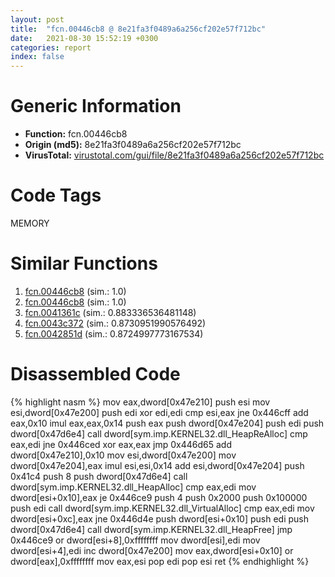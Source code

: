 ```yaml
---
layout: post
title:  "fcn.00446cb8 @ 8e21fa3f0489a6a256cf202e57f712bc"
date:   2021-08-30 15:52:19 +0300
categories: report
index: false
---
```


# Generic Information
- **Function:** fcn.00446cb8
- **Origin (md5):** 8e21fa3f0489a6a256cf202e57f712bc
- **VirusTotal:** [virustotal.com/gui/file/8e21fa3f0489a6a256cf202e57f712bc][virustotal_ref]

# Code Tags
<span class="tag" id="MEMORY">MEMORY</span>


# Similar Functions

1. [fcn.00446cb8][similar_1_ref] (sim.: 1.0)
2. [fcn.00446cb8][similar_2_ref] (sim.: 1.0)
3. [fcn.0041361c][similar_3_ref] (sim.: 0.883336536481148)
4. [fcn.0043c372][similar_4_ref] (sim.: 0.8730951990576492)
5. [fcn.0042851d][similar_5_ref] (sim.: 0.8724997773167534)


# Disassembled Code

{% highlight nasm %}
mov eax,dword[0x47e210]
push esi
mov esi,dword[0x47e200]
push edi
xor edi,edi
cmp esi,eax
jne 0x446cff
add eax,0x10
imul eax,eax,0x14
push eax
push dword[0x47e204]
push edi
push dword[0x47d6e4]
call dword[sym.imp.KERNEL32.dll_HeapReAlloc]
cmp eax,edi
jne 0x446ced
xor eax,eax
jmp 0x446d65
add dword[0x47e210],0x10
mov esi,dword[0x47e200]
mov dword[0x47e204],eax
imul esi,esi,0x14
add esi,dword[0x47e204]
push 0x41c4
push 8
push dword[0x47d6e4]
call dword[sym.imp.KERNEL32.dll_HeapAlloc]
cmp eax,edi
mov dword[esi+0x10],eax
je 0x446ce9
push 4
push 0x2000
push 0x100000
push edi
call dword[sym.imp.KERNEL32.dll_VirtualAlloc]
cmp eax,edi
mov dword[esi+0xc],eax
jne 0x446d4e
push dword[esi+0x10]
push edi
push dword[0x47d6e4]
call dword[sym.imp.KERNEL32.dll_HeapFree]
jmp 0x446ce9
or dword[esi+8],0xffffffff
mov dword[esi],edi
mov dword[esi+4],edi
inc dword[0x47e200]
mov eax,dword[esi+0x10]
or dword[eax],0xffffffff
mov eax,esi
pop edi
pop esi
ret 
{% endhighlight %}


[similar_1_ref]: /report/fcn.00446cb8@ff219f45286905b4a87327ca719363be
[similar_2_ref]: /report/fcn.00446cb8@44e1ffcf4e71f4505c09d520fd75f1e4
[similar_3_ref]: /report/fcn.0041361c@6a695c8c50dfc99993406e2740c7c273
[similar_4_ref]: /report/fcn.0043c372@f86ab4114e997e148e8eceeac9acf240
[similar_5_ref]: /report/fcn.0042851d@0aa2d73a5300dff2412388945614b507
[virustotal_ref]: https://www.virustotal.com/gui/file/8e21fa3f0489a6a256cf202e57f712bc